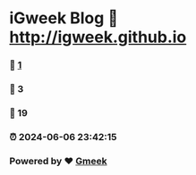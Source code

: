 # iGweek Blog :link: http://igweek.github.io 
### :page_facing_up: [1](http://igweek.github.io/tag.html) 
### :speech_balloon: 3 
### :hibiscus: 19 
### :alarm_clock: 2024-06-06 23:42:15 
### Powered by :heart: [Gmeek](https://github.com/Meekdai/Gmeek)

